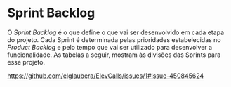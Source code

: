 # Sprint Backlog

O _Sprint Backlog_ é o que define o que vai ser desenvolvido em cada etapa do projeto. Cada Sprint é determinada pelas prioridades estabelecidas no _Product Backlog_ e pelo tempo que vai ser utilizado para desenvolver a funcionalidade. 
As tabelas a seguir, mostram às divisões das Sprints para esse projeto.

https://github.com/elglaubera/ElevCalls/issues/1#issue-450845624
